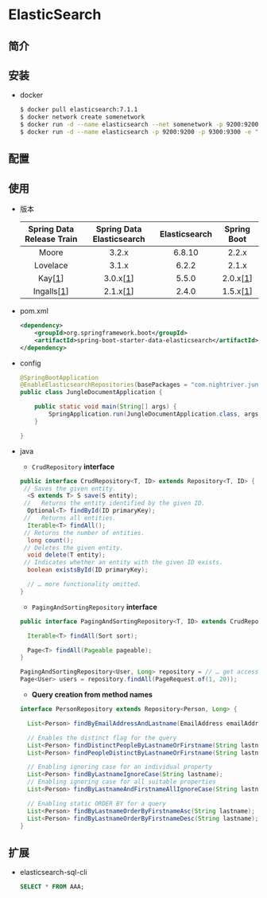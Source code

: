 # ElasticSearch

## 简介

## 安装

- docker

  ```bash
  $ docker pull elasticsearch:7.1.1
  $ docker network create somenetwork
  $ docker run -d --name elasticsearch --net somenetwork -p 9200:9200 -p 9300:9300 -e "discovery.type=single-node" elasticsearch:7.1.1
  $ docker run -d --name elasticsearch -p 9200:9200 -p 9300:9300 -e "discovery.type=single-node"  -e ELASTICSEARCH_USERNAME="test"  -e ELASTICSEARCH_PASSWORD="123456" elasticsearch:7.1.1
  
  ```
## 配置



## 使用

- 版本

  |                  Spring Data Release Train                   |                  Spring Data Elasticsearch                   | Elasticsearch |                         Spring Boot                          |
  | :----------------------------------------------------------: | :----------------------------------------------------------: | :-----------: | :----------------------------------------------------------: |
  |                            Moore                             |                            3.2.x                             |    6.8.10     |                            2.2.x                             |
  |                           Lovelace                           |                            3.1.x                             |     6.2.2     |                            2.1.x                             |
  | Kay[[1](https://docs.spring.io/spring-data/elasticsearch/docs/3.2.9.RELEASE/reference/html/#_footnotedef_1)] | 3.0.x[[1](https://docs.spring.io/spring-data/elasticsearch/docs/3.2.9.RELEASE/reference/html/#_footnotedef_1)] |     5.5.0     | 2.0.x[[1](https://docs.spring.io/spring-data/elasticsearch/docs/3.2.9.RELEASE/reference/html/#_footnotedef_1)] |
  | Ingalls[[1](https://docs.spring.io/spring-data/elasticsearch/docs/3.2.9.RELEASE/reference/html/#_footnotedef_1)] | 2.1.x[[1](https://docs.spring.io/spring-data/elasticsearch/docs/3.2.9.RELEASE/reference/html/#_footnotedef_1)] |     2.4.0     | 1.5.x[[1](https://docs.spring.io/spring-data/elasticsearch/docs/3.2.9.RELEASE/reference/html/#_footnotedef_1)] |

- pom.xml

  ```xml
  <dependency>
      <groupId>org.springframework.boot</groupId>
      <artifactId>spring-boot-starter-data-elasticsearch</artifactId>
  </dependency>
  ```

- config

  ```java
  @SpringBootApplication
  @EnableElasticsearchRepositories(basePackages = "com.nightriver.jungle.document.repo")
  public class JungleDocumentApplication {
  
      public static void main(String[] args) {
          SpringApplication.run(JungleDocumentApplication.class, args);
      }
  
  }
  ```

  

- java

  -  `CrudRepository` **interface**

  ```java
  public interface CrudRepository<T, ID> extends Repository<T, ID> {
   // Saves the given entity.
    <S extends T> S save(S entity);      
   // 	Returns the entity identified by the given ID.
    Optional<T> findById(ID primaryKey); 
   // 	Returns all entities.
    Iterable<T> findAll();               
   // Returns the number of entities.
    long count();                        
   // Deletes the given entity.
    void delete(T entity);               
   // Indicates whether an entity with the given ID exists.
    boolean existsById(ID primaryKey);   
  
    // … more functionality omitted.
  }
  ```

  - `PagingAndSortingRepository` **interface**

  ```java
  public interface PagingAndSortingRepository<T, ID> extends CrudRepository<T, ID> {
  
    Iterable<T> findAll(Sort sort);
  
    Page<T> findAll(Pageable pageable);
  }
  ```

  ```java
  PagingAndSortingRepository<User, Long> repository = // … get access to a bean
  Page<User> users = repository.findAll(PageRequest.of(1, 20));
  ```

  - **Query creation from method names**

  ```java
  interface PersonRepository extends Repository<Person, Long> {
  
    List<Person> findByEmailAddressAndLastname(EmailAddress emailAddress, String lastname);
  
    // Enables the distinct flag for the query
    List<Person> findDistinctPeopleByLastnameOrFirstname(String lastname, String firstname);
    List<Person> findPeopleDistinctByLastnameOrFirstname(String lastname, String firstname);
  
    // Enabling ignoring case for an individual property
    List<Person> findByLastnameIgnoreCase(String lastname);
    // Enabling ignoring case for all suitable properties
    List<Person> findByLastnameAndFirstnameAllIgnoreCase(String lastname, String firstname);
  
    // Enabling static ORDER BY for a query
    List<Person> findByLastnameOrderByFirstnameAsc(String lastname);
    List<Person> findByLastnameOrderByFirstnameDesc(String lastname);
  }
  ```

  


[Install Elasticsearch with Docker]: https://www.elastic.co/guide/en/elasticsearch/reference/7.5/docker.html
[Spring Data Elasticsearch - Reference Documentation]: https://docs.spring.io/spring-data/elasticsearch/docs/3.2.9.RELEASE/reference/html/#reference

## 扩展

- elasticsearch-sql-cli

  ```sql
  SELECT * FROM AAA;
  ```

  